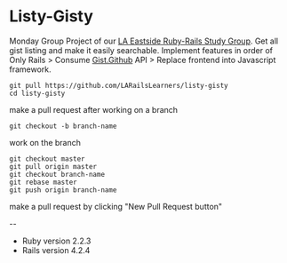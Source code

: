 # Listy-Gisty

Monday Group Project of our [LA Eastside Ruby-Rails Study Group](http://www.meetup.com/LA-Eastside-Ruby-Rails-Study-Group/). Get all gist listing and make it easily searchable. Implement features in order of Only Rails > Consume [Gist.Github](https://gist.github.com/) API > Replace frontend into Javascript framework.

```
git pull https://github.com/LARailsLearners/listy-gisty
cd listy-gisty
```

make a pull request after working on a branch
```
git checkout -b branch-name
```

work on the branch
```
git checkout master
git pull origin master
git checkout branch-name
git rebase master
git push origin branch-name
```

make a pull request by clicking "New Pull Request button"

--

* Ruby version 2.2.3
* Rails version 4.2.4
